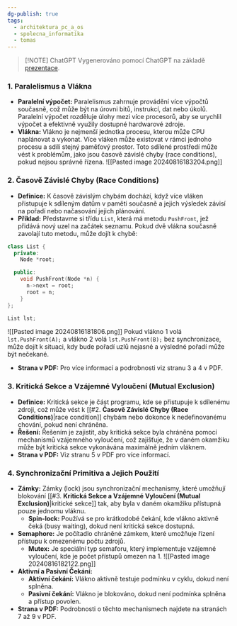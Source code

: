```yaml
---
dg-publish: true
tags:
  - architektura_pc_a_os
  - spolecna_informatika
  - tomas
---
```

> [!NOTE] ChatGPT
> Vygenerováno pomocí ChatGPT na základě [prezentace](https://cdn.tom-nguyen.dev/06-sync.pdf).

### 1. **Paralelismus a Vlákna**
   - **Paralelní výpočet:** Paralelismus zahrnuje provádění více výpočtů současně, což může být na úrovni bitů, instrukcí, dat nebo úkolů. Paralelní výpočet rozděluje úlohy mezi více procesorů, aby se urychlil výpočet a efektivně využily dostupné hardwarové zdroje.
   - **Vlákna:** Vlákno je nejmenší jednotka procesu, kterou může CPU naplánovat a vykonat. Více vláken může existovat v rámci jednoho procesu a sdílí stejný paměťový prostor. Toto sdílené prostředí může vést k problémům, jako jsou časově závislé chyby (race conditions), pokud nejsou správně řízena.
   ![[Pasted image 20240816183204.png]]

### 2. **Časově Závislé Chyby (Race Conditions)**
   - **Definice:** K časově závislým chybám dochází, když více vláken přistupuje k sdíleným datům v paměti současně a jejich výsledek závisí na pořadí nebo načasování jejich plánování.
   - **Příklad:** Představme si třídu `List`, která má metodu `PushFront`, jež přidává nový uzel na začátek seznamu. Pokud dvě vlákna současně zavolají tuto metodu, může dojít k chybě:

 ```cpp
 class List {
   private:
	 Node *root;

   public:
	 void PushFront(Node *n) {
	   n->next = root;
	   root = n;
	 }
 };

 List lst;
 ```
![[Pasted image 20240816181806.png]]
 Pokud vlákno 1 volá `lst.PushFront(A);` a vlákno 2 volá `lst.PushFront(B);` bez synchronizace, může dojít k situaci, kdy bude pořadí uzlů nejasné a výsledné pořadí může být nečekané.

   - **Strana v PDF:** Pro více informací a podrobnosti viz stranu 3 a 4 v PDF.

### 3. **Kritická Sekce a Vzájemné Vyloučení (Mutual Exclusion)**
   - **Definice:** Kritická sekce je část programu, kde se přistupuje k sdílenému zdroji, což může vést k [[#2. **Časově Závislé Chyby (Race Conditions)**|race condition]] chybám nebo dokonce k nedefinovanému chování, pokud není chráněna.
   - **Řešení:** Řešením je zajistit, aby kritická sekce byla chráněna pomocí mechanismů vzájemného vyloučení, což zajišťuje, že v daném okamžiku může být kritická sekce vykonávána maximálně jedním vláknem.
   - **Strana v PDF:** Viz stranu 5 v PDF pro více informací.

### 4. **Synchronizační Primitiva a Jejich Použití**
   - **Zámky:** Zámky (lock) jsou synchronizační mechanismy, které umožňují blokování [[#3. **Kritická Sekce a Vzájemné Vyloučení (Mutual Exclusion)**|kritické sekce]] tak, aby byla v daném okamžiku přístupná pouze jednomu vláknu.
     - **Spin-lock:** Používá se pro krátkodobé čekání, kde vlákno aktivně čeká (busy waiting), dokud není kritická sekce dostupná.
   - **Semaphore:** Je počítadlo chráněné zámkem, které umožňuje řízení přístupu k omezenému počtu zdrojů.
     - **Mutex:** Je speciální typ semaforu, který implementuje vzájemné vyloučení, kde je počet přístupů omezen na 1.
    ![[Pasted image 20240816182122.png]]
   - **Aktivní a Pasivní Čekání:**
     - **Aktivní čekání:** Vlákno aktivně testuje podmínku v cyklu, dokud není splněna.
     - **Pasivní čekání:** Vlákno je blokováno, dokud není podmínka splněna a přístup povolen.
   - **Strana v PDF:** Podrobnosti o těchto mechanismech najdete na stranách 7 až 9 v PDF.